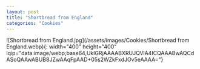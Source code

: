 ```yaml
---
layout: post
title: "Shortbread from England"
categories: "Cookies"
---
```

![Shortbread from England.jpg](/assets/images/Cookies/Shortbread from England.webp){: width="400" height="400" lqip="data:image/webp;base64,UklGRjAAAABXRUJQVlA4ICQAAABwAQCdASoQAAwABUB8JZwAAqFpAAD+05s2WZkFxdJOv5eAAAA="}

